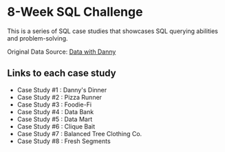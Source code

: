 # 8-Week SQL Challenge

This is a series of SQL case studies that showcases SQL querying abilities and problem-solving. 

Original Data Source: [Data with Danny](https://8weeksqlchallenge.com/)

## Links to each case study
- Case Study #1 : Danny's Dinner
- Case Study #2 : Pizza Runner
- Case Study #3 : Foodie-Fi
- Case Study #4 : Data Bank
- Case Study #5 : Data Mart
- Case Study #6 : Clique Bait
- Case Study #7 : Balanced Tree Clothing Co.
- Case Study #8 : Fresh Segments
